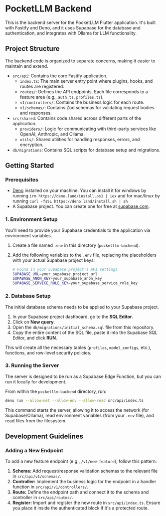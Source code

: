 # PocketLLM Backend

This is the backend server for the PocketLLM Flutter application. It's built with Fastify and Deno, and it uses Supabase for the database and authentication, and integrates with Ollama for LLM functionality.

## Project Structure

The backend code is organized to separate concerns, making it easier to maintain and extend.

-   `src/api`: Contains the core Fastify application.
    -   `index.ts`: The main server entry point where plugins, hooks, and routes are registered.
    -   `routes/`: Defines the API endpoints. Each file corresponds to a feature area (e.g., `auth.ts`, `profiles.ts`).
    -   `v1/controllers/`: Contains the business logic for each route.
    -   `v1/schemas/`: Contains Zod schemas for validating request bodies and responses.
-   `src/shared`: Contains code shared across different parts of the application.
    -   `providers/`: Logic for communicating with third-party services like OpenAI, Anthropic, and Ollama.
    -   `utils/`: Shared utilities for handling responses, errors, and encryption.
-   `db/migrations`: Contains SQL scripts for database setup and migrations.

## Getting Started

### Prerequisites

-   [Deno](https://deno.land/) installed on your machine. You can install it for windows by running `irm https://deno.land/install.ps1 | iex` and for mac/linux by running `curl -fsSL https://deno.land/install.sh | sh`
-   A Supabase project. You can create one for free at [supabase.com](https://supabase.com).

### 1. Environment Setup

You'll need to provide your Supabase credentials to the application via environment variables.

1.  Create a file named `.env` in this directory (`pocketllm-backend`).
2.  Add the following variables to the `.env` file, replacing the placeholders with your actual Supabase project keys:

    ```sh
    # Found in your Supabase project's API settings
    SUPABASE_URL=your_supabase_project_url
    SUPABASE_ANON_KEY=your_supabase_anon_key
    SUPABASE_SERVICE_ROLE_KEY=your_supabase_service_role_key
    ```

### 2. Database Setup

The initial database schema needs to be applied to your Supabase project.

1.  In your Supabase project dashboard, go to the **SQL Editor**.
2.  Click on **New query**.
3.  Open the `db/migrations/initial_schema.sql` file from this repository.
4.  Copy the entire content of the SQL file, paste it into the Supabase SQL Editor, and click **RUN**.

This will create all the necessary tables (`profiles`, `model_configs`, etc.), functions, and row-level security policies.

### 3. Running the Server

The server is designed to be run as a Supabase Edge Function, but you can run it locally for development.

From within the `pocketllm-backend` directory, run:
```bash
deno run --allow-net --allow-env --allow-read src/api/index.ts
```
This command starts the server, allowing it to access the network (for Supabase/Ollama), read environment variables (from your `.env` file), and read files from the filesystem.

## Development Guidelines

### Adding a New Endpoint

To add a new feature endpoint (e.g., `/v1/new-feature`), follow this pattern:

1.  **Schema:** Add request/response validation schemas to the relevant file in `src/api/v1/schemas/`.
2.  **Controller:** Implement the business logic for the endpoint in a handler function in `src/api/v1/controllers/`.
3.  **Route:** Define the endpoint path and connect it to the schema and controller in `src/api/routes/`.
4.  **Register:** Import and register the new route in `src/api/index.ts`. Ensure you place it inside the authenticated block if it's a protected route.
